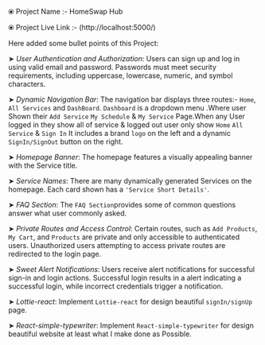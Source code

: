 ⦿ Project Name        :-    HomeSwap Hub      

⦿ Project Live Link   :-    (http://localhost:5000/)



Here added some bullet points of this Project:

➤  *User Authentication and Authorization*: Users can sign up and log in using valid email and password.
        Passwords must meet security requirements, including uppercase, lowercase, numeric, and symbol characters.

➤  *Dynamic Navigation Bar*: The navigation bar displays three routes:- `Home`, `All Services` and `DashBoard`. `Dashboard` is a dropdown menu .Where user Shown their `Add Service` `My Schedule` & `My Service` Page.When any User logged in they show all of service & logged out user only show `Home` `All Service` & `Sign In` It includes a brand `logo` on the left and a dynamic `SignIn/SignOut` button on the right.

➤  *Homepage Banner*: The homepage features a visually appealing banner with the Service title.

➤  *Service Names*: There are many dynamically generated Services on the homepage.
        Each card shown has a `'Service Short Details'`.

➤  *FAQ Section*: The `FAQ Section`provides some of common questions answer what user commonly asked.

➤  *Private Routes and Access Control*: Certain routes, such as `Add Products`, `My Cart`, and `Products` are private and only accessible to authenticated users.
        Unauthorized users attempting to access private routes are redirected to the login page.

➤  *Sweet Alert Notifications*: Users receive alert notifications for successful sign-in and login actions.
        Successful login results in a alert indicating a successful login, while incorrect credentials trigger a notification.

➤  *Lottie-react*: Implement `Lottie-react` for design beautiful `signIn/signUp` page.

➤  *React-simple-typewriter*: Implement `React-simple-typewriter` for design beautiful website at least what I make done as Possible.
    